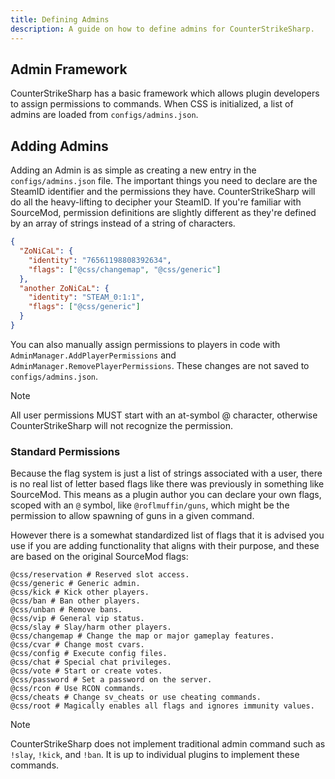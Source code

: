 ```yaml
---
title: Defining Admins
description: A guide on how to define admins for CounterStrikeSharp.
---
```


## Admin Framework

CounterStrikeSharp has a basic framework which allows plugin developers to assign permissions to commands. When CSS is initialized, a list of admins are loaded from `configs/admins.json`.

## Adding Admins

Adding an Admin is as simple as creating a new entry in the `configs/admins.json` file. The important things you need to declare are the SteamID identifier and the permissions they have. CounterStrikeSharp will do all the heavy-lifting to decipher your SteamID. If you're familiar with SourceMod, permission definitions are slightly different as they're defined by an array of strings instead of a string of characters.

```json
{
  "ZoNiCaL": {
    "identity": "76561198808392634",
    "flags": ["@css/changemap", "@css/generic"]
  },
  "another ZoNiCaL": {
    "identity": "STEAM_0:1:1",
    "flags": ["@css/generic"]
  }
}
```

You can also manually assign permissions to players in code with `AdminManager.AddPlayerPermissions` and `AdminManager.RemovePlayerPermissions`. These changes are not saved to `configs/admins.json`.

> [!NOTE]
> All user permissions MUST start with an at-symbol @ character, otherwise CounterStrikeSharp will not recognize the permission.

### Standard Permissions

Because the flag system is just a list of strings associated with a user, there is no real list of letter based flags like there was previously in something like SourceMod. This means as a plugin author you can declare your own flags, scoped with an `@` symbol, like `@roflmuffin/guns`, which might be the permission to allow spawning of guns in a given command.

However there is a somewhat standardized list of flags that it is advised you use if you are adding functionality that aligns with their purpose, and these are based on the original SourceMod flags:

```shell
@css/reservation # Reserved slot access.
@css/generic # Generic admin.
@css/kick # Kick other players.
@css/ban # Ban other players.
@css/unban # Remove bans.
@css/vip # General vip status.
@css/slay # Slay/harm other players.
@css/changemap # Change the map or major gameplay features.
@css/cvar # Change most cvars.
@css/config # Execute config files.
@css/chat # Special chat privileges.
@css/vote # Start or create votes.
@css/password # Set a password on the server.
@css/rcon # Use RCON commands.
@css/cheats # Change sv_cheats or use cheating commands.
@css/root # Magically enables all flags and ignores immunity values.
```

> [!NOTE]
> CounterStrikeSharp does not implement traditional admin command such as `!slay`, `!kick`, and `!ban`. It is up to individual plugins to implement these commands.
